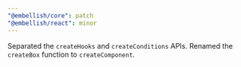 ```yaml
---
"@embellish/core": patch
"@embellish/react": minor
---
```


Separated the `createHooks` and `createConditions` APIs. Renamed the `createBox`
function to `createComponent`.
